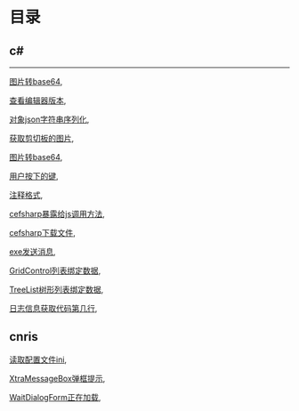 # 目录

## c#

---

[图片转base64](/csharp/图片转base64.md), 

[查看编辑器版本](/csharp/查看编辑器版本.md), 

[对象json字符串序列化](/csharp/对象json字符串序列化.md), 

[获取剪切板的图片](/csharp/获取剪切板的图片.md), 

[图片转base64](/csharp/图片转base64.md), 

[用户按下的键](/csharp/用户按下的键.md), 

[注释格式](/csharp/注释格式.md), 

[cefsharp暴露给js调用方法](/csharp/cefsharp暴露给js调用方法.md), 

[cefsharp下载文件](/csharp/cefsharp下载文件.md), 

[exe发送消息](/csharp/exe发送消息.md), 

[GridControl列表绑定数据](/csharp/GridControl列表绑定数据.md), 

[TreeList树形列表绑定数据](/csharp/TreeList树形列表绑定数据.md), 

[日志信息获取代码第几行](/csharp/日志信息获取代码第几行.md), 

## cnris

[读取配置文件ini](/cnris/读取配置文件ini.md), 

[XtraMessageBox弹框提示](/cnris/XtraMessageBox弹框提示.md), 

[WaitDialogForm正在加载](/cnris/WaitDialogForm正在加载.md), 



<!--

<img :src="$withBase('/he.png')" alt="图片">

-->